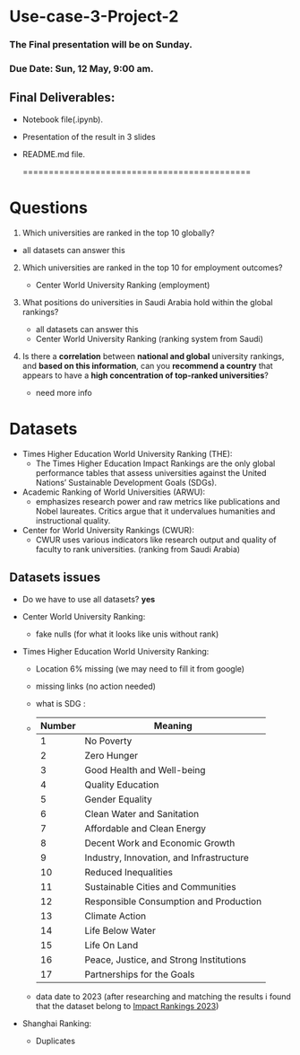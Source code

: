 # Use-case-3-Project-2

### The Final presentation will be on Sunday.

### Due Date: Sun, 12 May, 9:00 am.

## Final Deliverables:

- Notebook file(.ipynb).
- Presentation of the result in 3 slides
- README.md file.

  ============================================

# Questions

1. Which universities are ranked in the top 10 globally?

- all datasets can answer this

2. Which universities are ranked in the top 10 for employment outcomes?

   - Center World University Ranking (employment)

3. What positions do universities in Saudi Arabia hold within the global rankings?

   - all datasets can answer this
   - Center World University Ranking (ranking system from Saudi)

4. Is there a **correlation** between **national and global** university rankings, and
   **based on this information**, can you **recommend a country** that appears to
   have a **high concentration of top-ranked universities**?
   - need more info

# Datasets

- Times Higher Education World University Ranking (THE):
  - The Times Higher Education Impact Rankings are the only global performance tables that assess universities against the United Nations’ Sustainable Development Goals (SDGs).
- Academic Ranking of World Universities (ARWU):
  - emphasizes research power and raw metrics like publications and Nobel laureates. Critics argue that it undervalues humanities and instructional quality.
- Center for World University Rankings (CWUR):
  - CWUR uses various indicators like research output and quality of faculty to rank universities. (ranking from Saudi Arabia)

## Datasets issues

- Do we have to use all datasets? **yes**

- Center World University Ranking:

  - fake nulls (for what it looks like unis without rank)

- Times Higher Education World University Ranking:

  - Location 6% missing (we may need to fill it from google)
  - missing links (no action needed)
  - what is SDG :
  - | Number | Meaning                                  |
    | ------ | ---------------------------------------- |
    | 1      | No Poverty                               |
    | 2      | Zero Hunger                              |
    | 3      | Good Health and Well-being               |
    | 4      | Quality Education                        |
    | 5      | Gender Equality                          |
    | 6      | Clean Water and Sanitation               |
    | 7      | Affordable and Clean Energy              |
    | 8      | Decent Work and Economic Growth          |
    | 9      | Industry, Innovation, and Infrastructure |
    | 10     | Reduced Inequalities                     |
    | 11     | Sustainable Cities and Communities       |
    | 12     | Responsible Consumption and Production   |
    | 13     | Climate Action                           |
    | 14     | Life Below Water                         |
    | 15     | Life On Land                             |
    | 16     | Peace, Justice, and Strong Institutions  |
    | 17     | Partnerships for the Goals               |

  - data date to 2023 (after researching and matching the results i found that the dataset belong to [Impact Rankings 2023](https://www.timeshighereducation.com/impactrankings))

- Shanghai Ranking:
  - Duplicates
